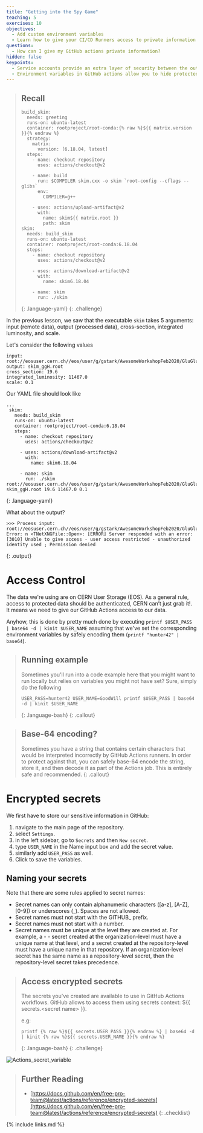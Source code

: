 ```yaml
---
title: "Getting into the Spy Game"
teaching: 5
exercises: 10
objectives:
  - Add custom environment variables
  - Learn how to give your CI/CD Runners access to private information
questions:
  - How can I give my GitHub actions private information?
hidden: false
keypoints:
  - Service accounts provide an extra layer of security between the outside world and your account
  - Environment variables in GitHub actions allow you to hide protected information from others who can see your code
---
```

<!--
<iframe width="420" height="263" src="https://www.youtube.com/embed/XNhi1dw6jxI?list=PLKZ9c4ONm-VmmTObyNWpz4hB3Hgx8ZWSb" frameborder="0" allow="accelerometer; autoplay; encrypted-media; gyroscope; picture-in-picture" allowfullscreen></iframe>
-->

> ## Recall
>
> ~~~
> build_skim:
>   needs: greeting
>   runs-on: ubuntu-latest
>   container: rootproject/root-conda:{% raw %}${{ matrix.version }}{% endraw %}
>   strategy:
>     matrix:
>       version: [6.18.04, latest]
>   steps:
>     - name: checkout repository
>       uses: actions/checkout@v2
>
>     - name: build
>       run: $COMPILER skim.cxx -o skim `root-config --cflags --glibs`
>       env:
>         COMPILER=g++
>
>     - uses: actions/upload-artifact@v2
>       with:
>         name: skim${{ matrix.root }}
>         path: skim
> skim:
>   needs: build_skim
>   runs-on: ubuntu-latest
>   container: rootproject/root-conda:6.18.04
>   steps:
>     - name: checkout repository
>       uses: actions/checkout@v2
>
>     - uses: actions/download-artifact@v2
>       with:
>         name: skim6.18.04
>
>     - name: skim
>       run: ./skim
> ~~~
> {: .language-yaml}
{: .challenge}

In the previous lesson, we saw that the executable `skim` takes 5 arguments: input (remote data), output (processed data), cross-section, integrated luminosity, and scale.

Let's consider the following values
```
input: root://eosuser.cern.ch//eos/user/g/gstark/AwesomeWorkshopFeb2020/GluGluToHToTauTau.root
output: skim_ggH.root
cross_section: 19.6
integrated_luminosity: 11467.0
scale: 0.1
```
<!-- 
root://eosuser.cern.ch//eos/user/g/gstark/AwesomeWorkshopFeb2020/GluGluToHToTauTau.root
root://eospublic.cern.ch//eos/root-eos/HiggsTauTauReduced/GluGluToHToTauTau.root
-->

Our YAML file should look like
~~~
...
 skim:
   needs: build_skim
   runs-on: ubuntu-latest
   container: rootproject/root-conda:6.18.04
   steps:
     - name: checkout repository
       uses: actions/checkout@v2

     - uses: actions/download-artifact@v2
       with:
         name: skim6.18.04

     - name: skim
       run: ./skim root://eosuser.cern.ch//eos/user/g/gstark/AwesomeWorkshopFeb2020/GluGluToHToTauTau.root skim_ggH.root 19.6 11467.0 0.1
~~~
{: .language-yaml}

What about the output?
~~~
>>> Process input: root://eosuser.cern.ch//eos/user/g/gstark/AwesomeWorkshopFeb2020/GluGluToHToTauTau.root
Error: n <TNetXNGFile::Open>: [ERROR] Server responded with an error: [3010] Unable to give access - user access restricted - unauthorized identity used ; Permission denied
~~~
{: .output}

# Access Control

The data we're using are on CERN User Storage (EOS). As a general rule, access to protected data should be authenticated, CERN can’t just grab it!.
It means we need to give our GitHub Actions access to our data.


Anyhow, this is done by pretty much done by executing `printf $USER_PASS | base64 -d | kinit $USER_NAME` assuming that we've set the corresponding environment variables by safely encoding them (`printf "hunter42" | base64`).

> ## Running example
>
> Sometimes you'll run into a code example here that you might want to run locally but relies on variables you might not have set? Sure, simply do the following
> ~~~
> USER_PASS=hunter42 USER_NAME=GoodWill printf $USER_PASS | base64 -d | kinit $USER_NAME
> ~~~
> {: .language-bash}
{: .callout}

> ## Base-64 encoding?
>
> Sometimes you have a string that contains certain characters that would be interpreted incorrectly by GitHub Actions runners. In order to protect against that, you can safely base-64 encode the string, store it, and then decode it as part of the Actions job. This is entirely safe and recommended.
{: .callout}

# Encrypted secrets

We first have to store our sensitive information in GitHub:

1. navigate to the main page of the repository.
2. select `Settings`.
3. in the left sidebar, go to `Secrets` and then `New secret`.
4. type `USER_NAME` in the Name input box and add the secret value.
5. similarly add `USER_PASS` as well.
6. Click to save the variables.


## Naming your secrets

Note that there are some rules applied to secret names:

- Secret names can only contain alphanumeric characters ([a-z], [A-Z], [0-9]) or underscores (_). Spaces are not allowed.
- Secret names must not start with the GITHUB_ prefix.
- Secret names must not start with a number.
- Secret names must be unique at the level they are created at. For example, a - - secret created at the organization-level must have a unique name at that level, and a secret created at the repository-level must have a unique name in that repository. If an organization-level secret has the same name as a repository-level secret, then the repository-level secret takes precedence.



> ## Access encrypted secrets
> The secrets you've created are available to use in GitHub Actions workflows. GitHub allows to access them using secrets context: $\{\{ secrets.\<secret name\> \}\}.
> 
> e.g:
> ~~~
> printf {% raw %}${{ secrets.USER_PASS }}{% endraw %} | base64 -d | kinit {% raw %}${{ secrets.USER_NAME }}{% endraw %}
> ~~~
> {: .language-bash}
{: .challenge}




![Actions_secret_variable]({{site.baseurl}}/fig/actions_secret_variable.png)



> ## Further Reading
> - [https://docs.github.com/en/free-pro-team@latest/actions/reference/encrypted-secrets](https://docs.github.com/en/free-pro-team@latest/actions/reference/encrypted-secrets)
{: .checklist}

{% include links.md %}
